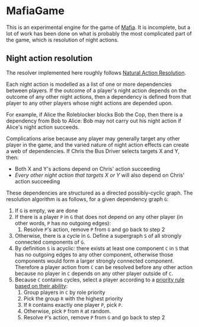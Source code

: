 # MafiaGame

This is an experimental engine for the game of [Mafia](https://en.wikipedia.org/wiki/Mafia_(party_game)).
It is incomplete, but a lot of work has been done on what is probably the most complicated part of the game, which is resolution of night actions.

## Night action resolution

The resolver implemented here roughly follows [Natural Action Resolution](https://wiki.mafiascum.net/index.php?title=Natural_Action_Resolution/Normal_Game).

Each night action is modelled as a list of one or more dependencies between players.
If the outcome of a player's night action depends on the outcome of any other night actions, then a dependency is defined from that player to any other players whose night actions are depended upon.

For example, if Alice the Roleblocker blocks Bob the Cop, then there is a dependency from Bob to Alice: Bob may not carry out his night action if Alice's night action succeeds.

Complications arise because any player may generally target any other player in the game, and the varied nature of night action effects can create a web of dependencies.
If Chris the Bus Driver selects targets X and Y, then:
- Both X and Y's actions depend on Chris' action succeeding
- _Every other night action that targets X or Y_ will also depend on Chris' action succeeding

These dependencies are structured as a directed possibly-cyclic graph.
The resolution algorithm is as follows, for a given dependency graph `G`:

1. If `G` is empty, we are done
2. If there is a player `P` in `G` that does not depend on any other player (in other words, `P` has no outgoing edges):
   1. Resolve `P`'s action, remove `P` from `G` and go back to step 2
3. Otherwise, there is a cycle in `G`.
   Define a supergraph `S` of all strongly connected components of `G`.
4. By definition `S` is acyclic: there exists at least one component `C` in `S` that has no outgoing edges to any other component, otherwise those components would form a larger strongly connected component.
   Therefore a player action from `C` can be resolved before any other action because no player in `C` depends on any other player outside of `C`.
5. Because `C` contains cycles, select a player according to a [priority rule based on their ability](https://wiki.mafiascum.net/index.php?title=Natural_Action_Resolution#In_case_of_emergency_breakdown_of_the_Golden_Rule):
   1. Group players in `C` by role priority
   2. Pick the group `R` with the highest priority
   3. If `R` contains exactly one player `P`, pick `P`.
   4. Otherwise, pick `P` from `R` at random.
   5. Resolve `P`'s action, remove `P` from `G` and go back to step 2
